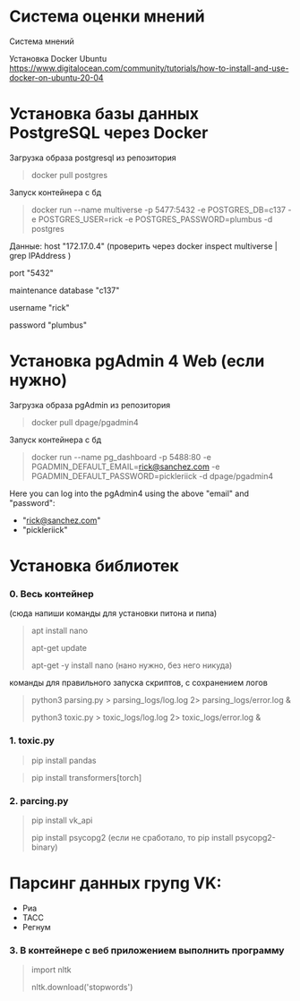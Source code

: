 # Система оценки мнений
Система мнений

Установка Docker Ubuntu
https://www.digitalocean.com/community/tutorials/how-to-install-and-use-docker-on-ubuntu-20-04





# Установка базы данных PostgreSQL через Docker

Загрузка образа postgresql из репозитория 
> docker pull postgres




Запуск контейнера с бд
> docker run --name multiverse -p 5477:5432 -e POSTGRES_DB=c137 -e POSTGRES_USER=rick -e POSTGRES_PASSWORD=plumbus -d postgres




Данные:
host "172.17.0.4" (проверить через docker inspect multiverse | grep IPAddress )

port "5432"

maintenance database "c137"

username "rick"

password "plumbus"






# Установка pgAdmin 4 Web (если нужно)
Загрузка образа pgAdmin из репозитория 
> docker pull dpage/pgadmin4




Запуск контейнера с бд
> docker run --name pg_dashboard -p 5488:80 -e PGADMIN_DEFAULT_EMAIL=rick@sanchez.com -e PGADMIN_DEFAULT_PASSWORD=pickleriick -d dpage/pgadmin4

Here you can log into the pgAdmin4 using the above "email" and "password":
- "rick@sanchez.com"
- "pickleriick"







# Установка библиотек
### 0. Весь контейнер
(сюда напиши команды для установки питона и пипа)
> apt install nano
>
> apt-get update
>
> apt-get -y install nano (нано нужно, без него никуда)

команды для правильного запуска скриптов, с сохранением логов

> python3 parsing.py > parsing_logs/log.log 2> parsing_logs/error.log &
> 
> python3 toxic.py > toxic_logs/log.log 2> toxic_logs/error.log &


### 1. toxic.py

> pip install pandas 

> pip install transformers[torch]

### 2. parcing.py

> pip install vk_api
> 
> pip install psycopg2 (если не сработало, то pip install psycopg2-binary)

# Парсинг данных групg VK:
* Риа
* ТАСС
* Регнум
### 3. В контейнере с веб приложением выполнить программу
> import nltk
> 
> nltk.download('stopwords')
